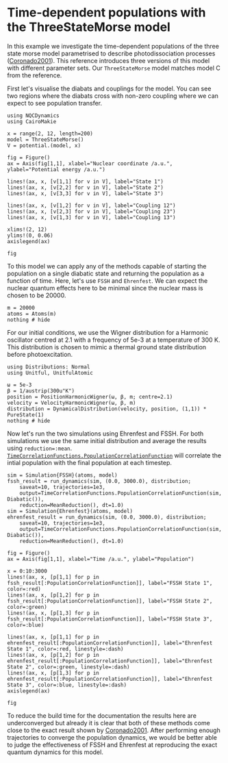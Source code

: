 # Time-dependent populations with the ThreeStateMorse model

In this example we investigate the time-dependent populations of the three state
morse model parametrised to describe photodissociation processes ([Coronado2001](@cite)).
This reference introduces three versions of this model with different parameter sets.
Our `ThreeStateMorse` model matches model C from the reference.

First let's visualise the diabats and couplings for the model.
You can see two regions where the diabats cross with non-zero coupling where we can expect
to see population transfer.
```@example threestatemorse
using NQCDynamics
using CairoMakie

x = range(2, 12, length=200)
model = ThreeStateMorse()
V = potential.(model, x)

fig = Figure()
ax = Axis(fig[1,1], xlabel="Nuclear coordinate /a.u.", ylabel="Potential energy /a.u.")

lines!(ax, x, [v[1,1] for v in V], label="State 1")
lines!(ax, x, [v[2,2] for v in V], label="State 2")
lines!(ax, x, [v[3,3] for v in V], label="State 3")

lines!(ax, x, [v[1,2] for v in V], label="Coupling 12")
lines!(ax, x, [v[2,3] for v in V], label="Coupling 23")
lines!(ax, x, [v[1,3] for v in V], label="Coupling 13")

xlims!(2, 12)
ylims!(0, 0.06)
axislegend(ax)

fig 
```

To this model we can apply any of the methods capable of starting the population on a single
diabatic state and returning the population as a function of time.
Here, let's use `FSSH` and `Ehrenfest`.
We can expect the nuclear quantum effects here to be minimal since the nuclear mass is
chosen to be 20000. 
```@example threestatemorse
m = 20000
atoms = Atoms(m)
nothing # hide
```

For our initial conditions, we use the Wigner distribution for a Harmonic oscillator
centred at 2.1 with a frequency of 5e-3 at a temperature of 300 K.
This distribution is chosen to mimic a thermal ground state distribution before
photoexcitation.
```@example threestatemorse
using Distributions: Normal
using Unitful, UnitfulAtomic

ω = 5e-3
β = 1/austrip(300u"K")
position = PositionHarmonicWigner(ω, β, m; centre=2.1)
velocity = VelocityHarmonicWigner(ω, β, m)
distribution = DynamicalDistribution(velocity, position, (1,1)) * PureState(1)
nothing # hide
```

Now let's run the two simulations using Ehrenfest and FSSH.
For both simulations we use the same initial distribution and average the results
using `reduction=:mean`.
[`TimeCorrelationFunctions.PopulationCorrelationFunction`](@ref) will correlate
the intial population with the final population at each timestep.

```@example threestatemorse
sim = Simulation{FSSH}(atoms, model)
fssh_result = run_dynamics(sim, (0.0, 3000.0), distribution;
    saveat=10, trajectories=1e3,
    output=TimeCorrelationFunctions.PopulationCorrelationFunction(sim, Diabatic()),
    reduction=MeanReduction(), dt=1.0)
sim = Simulation{Ehrenfest}(atoms, model)
ehrenfest_result = run_dynamics(sim, (0.0, 3000.0), distribution;
    saveat=10, trajectories=1e3,
    output=TimeCorrelationFunctions.PopulationCorrelationFunction(sim, Diabatic()),
    reduction=MeanReduction(), dt=1.0)

fig = Figure()
ax = Axis(fig[1,1], xlabel="Time /a.u.", ylabel="Population")

x = 0:10:3000
lines!(ax, x, [p[1,1] for p in fssh_result[:PopulationCorrelationFunction]], label="FSSH State 1", color=:red)
lines!(ax, x, [p[1,2] for p in fssh_result[:PopulationCorrelationFunction]], label="FSSH State 2", color=:green)
lines!(ax, x, [p[1,3] for p in fssh_result[:PopulationCorrelationFunction]], label="FSSH State 3", color=:blue)

lines!(ax, x, [p[1,1] for p in ehrenfest_result[:PopulationCorrelationFunction]], label="Ehrenfest State 1", color=:red, linestyle=:dash)
lines!(ax, x, [p[1,2] for p in ehrenfest_result[:PopulationCorrelationFunction]], label="Ehrenfest State 2", color=:green, linestyle=:dash)
lines!(ax, x, [p[1,3] for p in ehrenfest_result[:PopulationCorrelationFunction]], label="Ehrenfest State 3", color=:blue, linestyle=:dash)
axislegend(ax)

fig
```

To reduce the build time for the documentation the results here are underconverged but
already it is clear that both of these methods come close to the exact result shown by [Coronado2001](@cite).
After performing enough trajectories to converge the population dynamics,
we would be better able to judge the effectiveness of FSSH and Ehrenfest at reproducing the exact quantum dynamics for this model.
